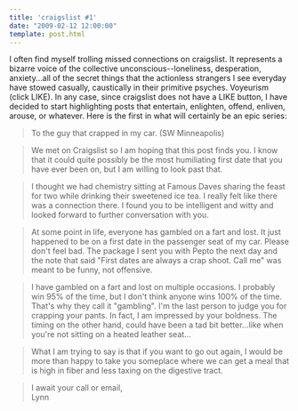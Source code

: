 ```yaml
---
title: 'craigslist #1'
date: "2009-02-12 12:00:00"
template: post.html
---
```


I often find myself trolling missed connections on craigslist. It represents a bizarre voice of the collective unconscious--loneliness, desperation, anxiety...all of the secret things that the actionless strangers I see everyday have stowed casually, caustically in their primitive psyches. Voyeurism (click LIKE). In any case, since craigslist does not have a LIKE button, I have decided to start highlighting posts that entertain, enlighten, offend, enliven, arouse, or whatever. Here is the first in what will certainly be an epic series:

> To the guy that crapped in my car. (SW Minneapolis)

> We met on Craigslist so I am hoping that this post finds you. I know that it could quite possibly be the most humiliating first date that you have ever been on, but I am willing to look past that.

> I thought we had chemistry sitting at Famous Daves sharing the feast for two while drinking their sweetened ice tea. I really felt like there was a connection there. I found you to be intelligent and witty and looked forward to further conversation with you.

> At some point in life, everyone has gambled on a fart and lost. It just happened to be on a first date in the passenger seat of my car. Please don't feel bad. The package I sent you with Pepto the next day and the note that said "First dates are always a crap shoot. Call me" was meant to be funny, not offensive.

> I have gambled on a fart and lost on multiple occasions. I probably win 95% of the time, but I don't think anyone wins 100% of the time. That's why they call it "gambling". I'm the last person to judge you for crapping your pants. In fact, I am impressed by your boldness. The timing on the other hand, could have been a tad bit better...like when you're not sitting on a heated leather seat...

> What I am trying to say is that if you want to go out again, I would be more than happy to take you someplace where we can get a meal that is high in fiber and less taxing on the digestive tract.

> I await your call or email,  
> Lynn